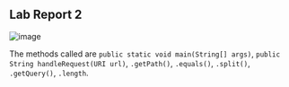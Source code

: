 ## Lab Report 2

![image](https://github.com/adutt1010/cse15l-lab-reports/assets/146874656/6170e793-e797-4b3e-aef5-924590216d2b)

The methods called are ```public static void main(String[] args)```, ```public String handleRequest(URI url)```, ```.getPath()```, ```.equals()```, ```.split()```, ```.getQuery()```, ```.length```.

